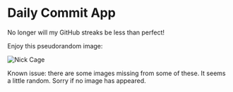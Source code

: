 Daily Commit App
================
No longer will my GitHub streaks be less than perfect!

Enjoy this pseudorandom image:

![Nick Cage](http://www.placecage.com/200/800 "Nick Cage")

Known issue: there are some images missing from some of these. It seems a little random. Sorry if no image has appeared.